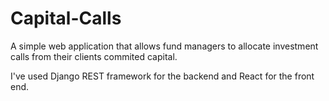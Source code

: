 # Capital-Calls

A simple web application that allows fund managers to allocate investment calls from their clients commited capital.

I've used Django REST framework for the backend and React for the front end.
